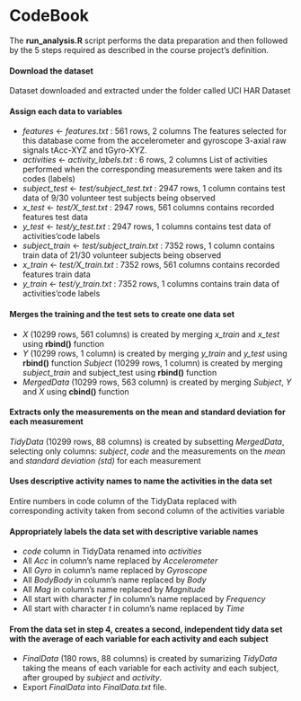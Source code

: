      
# CodeBook
     
The **run_analysis.R** script performs the data preparation and then followed by the 5 steps required as described in the course project’s definition.

#### **Download the dataset**
Dataset downloaded and extracted under the folder called UCI HAR Dataset

#### **Assign each data to variables**
- _features_ <- _features.txt_ : 561 rows, 2 columns
The features selected for this database come from the accelerometer and gyroscope 3-axial raw signals tAcc-XYZ and tGyro-XYZ.
- _activities_ <- _activity_labels.txt_ : 6 rows, 2 columns
List of activities performed when the corresponding measurements were taken and its codes (labels)
- _subject_test_ <- _test/subject_test.txt_ : 2947 rows, 1 column
contains test data of 9/30 volunteer test subjects being observed
- _x_test_ <- _test/X_test.txt_ : 2947 rows, 561 columns
contains recorded features test data
- _y_test_ <- _test/y_test.txt_ : 2947 rows, 1 columns
contains test data of activities’code labels
- _subject_train_ <- _test/subject_train.txt_ : 7352 rows, 1 column
contains train data of 21/30 volunteer subjects being observed
- _x_train_ <- _test/X_train.txt_ : 7352 rows, 561 columns
contains recorded features train data
- _y_train_ <- _test/y_train.txt_ : 7352 rows, 1 columns
contains train data of activities’code labels

####  **Merges the training and the test sets to create one data set**
- _X_ (10299 rows, 561 columns) is created by merging _x_train_ and _x_test_ using **rbind()** function
- _Y_ (10299 rows, 1 column) is created by merging _y_train_ and _y_test_ using **rbind()** function
_Subject_ (10299 rows, 1 column) is created by merging _subject_train_ and subject_test using **rbind()** function
- _MergedData_ (10299 rows, 563 column) is created by merging _Subject_, _Y_ and _X_ using **cbind()** function

#### **Extracts only the measurements on the mean and standard deviation for each measurement**
_TidyData_ (10299 rows, 88 columns) is created by subsetting _MergedData_, selecting only columns: _subject_, _code_ and the measurements on the _mean_ and _standard deviation (std)_ for each measurement

#### **Uses descriptive activity names to name the activities in the data set**
Entire numbers in code column of the TidyData replaced with corresponding activity taken from second column of the activities variable

#### **Appropriately labels the data set with descriptive variable names**
* _code_ column in TidyData renamed into _activities_
* All _Acc_ in column’s name replaced by _Accelerometer_
* All _Gyro_ in column’s name replaced by _Gyroscope_
* All _BodyBody_ in column’s name replaced by _Body_
* All _Mag_ in column’s name replaced by _Magnitude_
* All start with character _f_ in column’s name replaced by _Frequency_
* All start with character _t_ in column’s name replaced by _Time_

#### **From the data set in step 4, creates a second, independent tidy data set with the average of each variable for each activity and each subject**
- _FinalData_ (180 rows, 88 columns) is created by sumarizing _TidyData_ taking the means of each variable for each activity and each subject, after grouped by _subject_ and _activity_.
- Export _FinalData_ into _FinalData.txt_ file.

